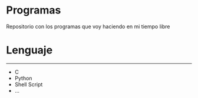 # Programas

Repositorio con los programas que voy haciendo en mi tiempo libre

# Lenguaje
-----------
* C
* Python
* Shell Script
* ...
